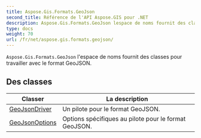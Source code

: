 ```yaml
---
title: Aspose.Gis.Formats.GeoJson
second_title: Référence de l'API Aspose.GIS pour .NET
description: Aspose.Gis.Formats.GeoJson lespace de noms fournit des classes pour travailler avec le format GeoJSON.
type: docs
weight: 70
url: /fr/net/aspose.gis.formats.geojson/
---
```

`Aspose.Gis.Formats.GeoJson` l'espace de noms fournit des classes pour travailler avec le format GeoJSON.

## Des classes

| Classer | La description |
| --- | --- |
| [GeoJsonDriver](./geojsondriver/) | Un pilote pour le format GeoJSON. |
| [GeoJsonOptions](./geojsonoptions/) | Options spécifiques au pilote pour le format GeoJSON. |


